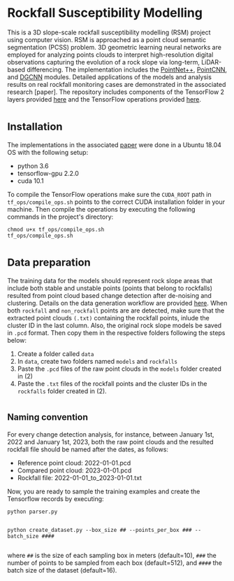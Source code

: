# Rockfall Susceptibility Modelling
This is a 3D slope-scale rockfall susceptibility modelling (RSM) project using computer vision. RSM is approached as a point cloud semantic segmentation (PCSS) problem. 3D geometric learning neural networks are employed for analyzing points clouds to interpret high-resolution digital observations capturing the evolution of a rock slope via long-term, LiDAR-based differencing. The implementation includes the [PointNet++](https://arxiv.org/abs/1612.00593), [PointCNN](https://arxiv.org/abs/1801.07791), and [DGCNN](https://arxiv.org/abs/1801.07829) modules. Detailed applications of the models and analysis results on real rockfall monitoring cases are demonstrated in the associated research [paper].
The repository includes components of the TensorFlow 2 layers provided [here](https://github.com/dgriffiths3/pointnet2-tensorflow2) and the TensorFlow operations provided [here](https://github.com/charlesq34/pointnet2/tree/master/tf_ops).

# <sub>Installation
The implementations in the associated [paper](https://www.sciencedirect.com/science/article/pii/S0013795222003210) were done in a Ubuntu 18.04 OS with the following setup:
  - python 3.6
  - tensorflow-gpu 2.2.0
  - cuda 10.1
  
To compile the TensorFlow operations make sure the <code>CUDA_ROOT</code> path in <code>tf_ops/compile_ops.sh</code> points to the correct CUDA installation folder in your machine. Then compile the operations by executing the following commands in the project's directory:

<pre><code>chmod u+x tf_ops/compile_ops.sh
tf_ops/compile_ops.sh
</code></pre>

# <sub>Data preparation
The training data for the models should represent rock slope areas that include both stable and unstable points (points that belong to rockfalls) resulted from point cloud based change detection after de-noising and clustering. Details on the data generation workflow are provided [here](https://www.mdpi.com/2220-9964/10/3/157). When both <code>rockfall</code>  and <code>non_rockfall</code> points are are detected, make sure that the extracted point clouds <code>(.txt)</code> containing the rockfall points, inlude the cluster ID in the last column. Also, the original rock slope models be  saved in <code>.pcd</code> format. Then copy them in the respective folders following the steps below:
  1) Create a folder called <code>data</code>
  2) In <code>data</code>, create two folders named <code>models</code> and <code>rockfalls</code>
  3) Paste the <code>.pcd</code> files of the raw point clouds in the <code>models</code> folder created in (2)
  4) Paste the <code>.txt</code> files of the rockfall points and the cluster IDs in the <code>rockfalls</code> folder created in (2).

  # <sub><sub>Naming convention
  For every change detection analysis, for instance, between January 1st, 2022 and January 1st, 2023, both the raw point clouds and the resulted rockfall file should be named after the dates, as follows:
  - Reference point cloud: 2022-01-01.pcd
  - Compared point cloud: 2023-01-01.pcd
  - Rockfall file: 2022-01-01_to_2023-01-01.txt
  
 Now, you are ready to sample the training examples and create the Tensorflow records by executing:
 <pre><code>python parser.py
 </code></pre>
 <pre><code>python create_dataset.py --box_size ## --points_per_box ### --batch_size ####
 </code></pre>
 where <code>##</code> is the size of each sampling box in meters (default=10), <code>###</code> the number of points to be sampled from each box (default=512), and <code>####</code> the batch size of the dataset (default=16).
